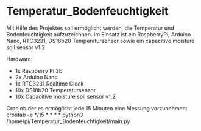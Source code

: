 # Temperatur_Bodenfeuchtigkeit
Mit Hilfe des Projektes soll ermöglicht werden, die Temperatur und Bodenfeuchtigkeit aufzuzeichnen. Im Einsatz ist ein RaspberryPi, Arduino Nano, RTC3231, DS18b20 Temperatursensor sowie ein capacitive moisture soil sensor v1.2

Hardware:
- 1x Raspberry Pi 3b
- 2x Arduino Nano
- 1x RTC3231 Realtime Clock
- 10x DS18b20 Temperatursensor
- 10x Capacitive moisture soil sensor v1.2

Cronjob der es ermöglicht jede 15 Minuten eine Messung vorzunehmen:
crontab -e */15 * * * * python3 /home/pi/Temperatur_Bodenfeuchtigkeit/main.py
